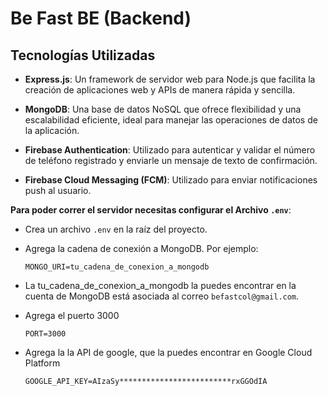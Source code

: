 # Be Fast BE (Backend)

## Tecnologías Utilizadas

- **Express.js**: Un framework de servidor web para Node.js que facilita la creación de aplicaciones web y APIs de manera rápida y sencilla.

- **MongoDB**: Una base de datos NoSQL que ofrece flexibilidad y una escalabilidad eficiente, ideal para manejar las operaciones de datos de la aplicación.

- **Firebase Authentication**: Utilizado para autenticar y validar el número de teléfono registrado y enviarle un mensaje de texto de confirmación.

- **Firebase Cloud Messaging (FCM)**: Utilizado para enviar notificaciones push al usuario.

**Para poder correr el servidor necesitas configurar el Archivo `.env`**:

- Crea un archivo `.env` en la raíz del proyecto.
- Agrega la cadena de conexión a MongoDB. Por ejemplo:
  ```
  MONGO_URI=tu_cadena_de_conexion_a_mongodb
  ```
- La tu_cadena_de_conexion_a_mongodb la puedes encontrar en la cuenta de MongoDB está asociada al correo `befastcol@gmail.com`.

- Agrega el puerto 3000

  ```
  PORT=3000
  ```

- Agrega la la API de google, que la puedes encontrar en Google Cloud Platform

  ```
  GOOGLE_API_KEY=AIzaSy*************************rxGGOdIA
  ```
